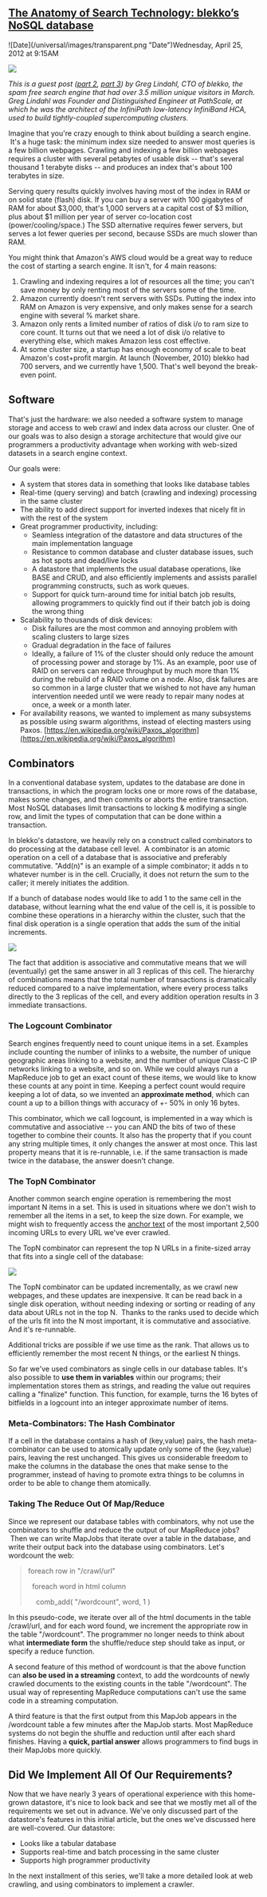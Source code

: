 ## [The Anatomy of Search Technology: blekko’s NoSQL database](/blog/2012/4/25/the-anatomy-of-search-technology-blekkos-nosql-database.html)

<div class="journal-entry-tag journal-entry-tag-post-title"><span class="posted-on">![Date](/universal/images/transparent.png "Date")Wednesday, April 25, 2012 at 9:15AM</span></div>

<div class="body">

![](http://farm8.staticflickr.com/7130/6966737104_1df7a549d6_m.jpg)

_This is a guest post ([part 2](http://highscalability.com/blog/2012/5/28/the-anatomy-of-search-technology-crawling-using-combinators.html), [part 3](http://highscalability.com/blog/2012/7/9/data-replication-in-nosql-databases.html)) by Greg Lindahl, CTO of blekko, the spam free search engine that had over 3.5 million unique visitors in March. Greg Lindahl was Founder and Distinguished Engineer at PathScale, at which he was the architect of the InfiniPath low-latency InfiniBand HCA, used to build tightly-coupled supercomputing clusters._

Imagine that you're crazy enough to think about building a search engine.  It's a huge task: the minimum index size needed to answer most queries is a few billion webpages. Crawling and indexing a few billion webpages requires a cluster with several petabytes of usable disk -- that's several thousand 1 terabyte disks -- and produces an index that's about 100 terabytes in size.

Serving query results quickly involves having most of the index in RAM or on solid state (flash) disk. If you can buy a server with 100 gigabytes of RAM for about $3,000, that's 1,000 servers at a capital cost of $3 million, plus about $1 million per year of server co-location cost (power/cooling/space.) The SSD alternative requires fewer servers, but serves a lot fewer queries per second, because SSDs are much slower than RAM.

You might think that Amazon's AWS cloud would be a great way to reduce the cost of starting a search engine. It isn't, for 4 main reasons: 

1.  Crawling and indexing requires a lot of resources all the time; you can't save money by only renting most of the servers some of the time. 
2.  Amazon currently doesn't rent servers with SSDs. Putting the index into RAM on Amazon is very expensive, and only makes sense for a search engine with several % market share.
3.  Amazon only rents a limited number of ratios of disk i/o to ram size to core count. It turns out that we need a lot of disk i/o relative to everything else, which makes Amazon less cost effective.
4.  At some cluster size, a startup has enough economy of scale to beat Amazon's cost+profit margin. At launch (November, 2010) blekko had 700 servers, and we currently have 1,500\. That's well beyond the break-even point.

## Software

That's just the hardware: we also needed a software system to manage storage and access to web crawl and index data across our cluster. One of our goals was to also design a storage architecture that would give our programmers a productivity advantage when working with web-sized datasets in a search engine context.

Our goals were: 

*   A system that stores data in something that looks like database tables
*   Real-time (query serving) and batch (crawling and indexing) processing in the same cluster
*   The ability to add direct support for inverted indexes that nicely fit in with the rest of the system
*   Great programmer productivity, including:
    *   Seamless integration of the datastore and data structures of the main implementation language
    *   Resistance to common database and cluster database issues, such as hot spots and dead/live locks
    *   A datastore that implements the usual database operations, like BASE and CRUD, and also efficiently implements and assists parallel programming constructs, such as work queues.
    *   Support for quick turn-around time for initial batch job results, allowing programmers to quickly find out if their batch job is doing the wrong thing
*   Scalability to thousands of disk devices:
    *   Disk failures are the most common and annoying problem with scaling clusters to large sizes
    *   Gradual degradation in the face of failures
    *   Ideally, a failure of 1% of the cluster should only reduce the amount of processing power and storage by 1%. As an example, poor use of RAID on servers can reduce throughput by much more than 1% during the rebuild of a RAID volume on a node. Also, disk failures are so common in a large cluster that we wished to not have any human intervention needed until we were ready to repair many nodes at once, a week or a month later.
*   For availability reasons, we wanted to implement as many subsystems as possible using swarm algorithms, instead of electing masters using Paxos. [https://en.wikipedia.org/wiki/Paxos_algorithm](https://en.wikipedia.org/wiki/Paxos_algorithm)

## Combinators 

In a conventional database system, updates to the database are done in transactions, in which the program locks one or more rows of the database, makes some changes, and then commits or aborts the entire transaction. Most NoSQL databases limit transactions to locking & modifying a single row, and limit the types of computation that can be done within a transaction.

In blekko's datastore, we heavily rely on a construct called combinators to do processing at the database cell level.  A combinator is an atomic operation on a cell of a database that is associative and preferably commutative. "Add(n)" is an example of a simple combinator; it adds n to whatever number is in the cell. Crucially, it does not return the sum to the caller; it merely initiates the addition. 

If a bunch of database nodes would like to add 1 to the same cell in the database, without learning what the end value of the cell is, it is possible to combine these operations in a hierarchy within the cluster, such that the final disk operation is a single operation that adds the sum of the initial increments.

<span class="full-image-block ssNonEditable"><span>![](https://lh3.googleusercontent.com/-UzNIHb15W-I/T5gI8AnOmkI/AAAAAAAABx0/iUotly-JleA/s576/image003.png?__SQUARESPACE_CACHEVERSION=1335363921548)</span></span>

The fact that addition is associative and commutative means that we will (eventually) get the same answer in all 3 replicas of this cell. The hierarchy of combinations means that the total number of transactions is dramatically reduced compared to a naive implementation, where every process talks directly to the 3 replicas of the cell, and every addition operation results in 3 immediate transactions.

### The Logcount Combinator

Search engines frequently need to count unique items in a set. Examples include counting the number of inlinks to a website, the number of unique geographic areas linking to a website, and the number of unique Class-C IP networks linking to a website, and so on. While we could always run a MapReduce job to get an exact count of these items, we would like to know these counts at any point in time. Keeping a perfect count would require keeping a lot of data, so we invented an **approximate method**, which can count a up to a billion things with accuracy of +- 50% in only 16 bytes.

This combinator, which we call logcount, is implemented in a way which is commutative and associative -- you can AND the bits of two of these together to combine their counts. It also has the property that if you count any string multiple times, it only changes the answer at most once. This last property means that it is re-runnable, i.e. if the same transaction is made twice in the database, the answer doesn't change.

### The TopN Combinator 

Another common search engine operation is remembering the most important N items in a set. This is used in situations where we don't wish to remember all the items in a set, to keep the size down. For example, we might wish to frequently access the [anchor text]( https://en.wikipedia.org/wiki/Anchor_text) of the most important 2,500 incoming URLs to every URL we've ever crawled.

The TopN combinator can represent the top N URLs in a finite-sized array that fits into a single cell of the database:

<span class="full-image-block ssNonEditable"><span>![](https://lh6.googleusercontent.com/-da1br7Ulo78/T5gLWQKVJ7I/AAAAAAAAByc/8U3qKNJCROQ/s593/Screen+shot+2012-04-25+at+7.30.31+AM.png?__SQUARESPACE_CACHEVERSION=1335364503316)</span></span>

The TopN combinator can be updated incrementally, as we crawl new webpages, and these updates are inexpensive. It can be read back in a single disk operation, without needing indexing or sorting or reading of any data about URLs not in the top N.  Thanks to the ranks used to decide which of the urls fit into the N most important, it is commutative and associative. And it's re-runnable.

Additional tricks are possible if we use time as the rank. That allows us to efficiently remember the most recent N things, or the earliest N things.

So far we've used combinators as single cells in our database tables. It's also possible to **use them in variables** within our programs; their implementation stores them as strings, and reading the value out requires calling a "finalize" function. This function, for example, turns the 16 bytes of bitfields in a logcount into an integer approximate number of items.

### Meta-Combinators: The Hash Combinator

If a cell in the database contains a hash of (key,value) pairs, the hash meta-combinator can be used to atomically update only some of the (key,value) pairs, leaving the rest unchanged. This gives us considerable freedom to make the columns in the database the ones that make sense to the programmer, instead of having to promote extra things to be columns in order to be able to change them atomically. 

### Taking The Reduce Out Of Map/Reduce

Since we represent our database tables with combinators, why not use the combinators to shuffle and reduce the output of our MapReduce jobs?  Then we can write MapJobs that iterate over a table in the database, and write their output back into the database using combinators. Let's wordcount the web:

> foreach row in "/crawl/url"
> 
>   foreach word in html column
> 
>     comb_add( "/wordcount", word, 1 )

In this pseudo-code, we iterate over all of the html documents in the table /crawl/url, and for each word found, we increment the appropriate row in the table "/wordcount". The programmer no longer needs to think about what **intermediate form** the shuffle/reduce step should take as input, or specify a reduce function.

A second feature of this method of wordcount is that the above function can **also be used in a streaming** context, to add the wordcounts of newly crawled documents to the existing counts in the table "/wordcount". The usual way of representing MapReduce computations can't use the same code in a streaming computation.

A third feature is that the first output from this MapJob appears in the /wordcount table a few minutes after the MapJob starts. Most MapReduce systems do not begin the shuffle and reduction until after each shard finishes. Having a **quick, partial answer** allows programmers to find bugs in their MapJobs more quickly.

## Did We Implement All Of Our Requirements?

Now that we have nearly 3 years of operational experience with this home-grown datastore, it's nice to look back and see that we mostly met all of the requirements we set out in advance. We've only discussed part of the datastore's features in this initial article, but the ones we've discussed here are well-covered. Our datastore:

*   Looks like a tabular database
*   Supports real-time and batch processing in the same cluster
*   Supports high programmer productivity

In the next installment of this series, we'll take a more detailed look at web crawling, and using combinators to implement a crawler. 

</div>